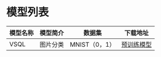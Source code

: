 # 模型列表

| 模型名称 | 模型简介 | 数据集 | 下载地址 |
|---|---|---|---|
| VSQL | 图片分类 | MNIST（0，1） | [预训练模型](https://release-data.cdn.bcebos.com/PaddleQuantum/vsql.pdparams) |
